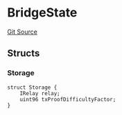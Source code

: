 # BridgeState
[Git Source](https://github.com/bob-collective/bob/blob/b2d54e5c3996ef2181be170d263691c7d860e253/src/bridge/BridgeState.sol)


## Structs
### Storage

```solidity
struct Storage {
    IRelay relay;
    uint96 txProofDifficultyFactor;
}
```

